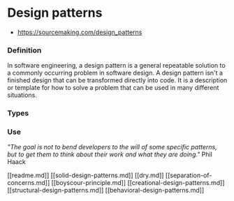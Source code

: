 # Design patterns

- https://sourcemaking.com/design_patterns

### Definition

In software engineering, a design pattern is a general repeatable solution to a commonly occurring problem in software design. A design pattern isn't a finished design that can be transformed directly into code. It is a description or template for how to solve a problem that can be used in many different situations.

### Types

### Use

_"The goal is not to bend developers to the will of some specific patterns, but to get them to think about their work and what they are doing."_
Phil Haack

[[readme.md]]
[[solid-design-patterns.md]]
[[dry.md]]
[[separation-of-concerns.md]]
[[boyscour-principle.md]]
[[creational-design-patterns.md]]
[[structural-design-patterns.md]]
[[behavioral-design-patterns.md]]
